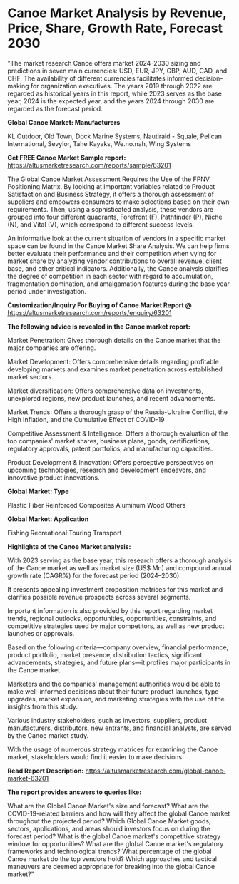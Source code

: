 <h1>Canoe Market Analysis by Revenue, Price, Share, Growth Rate, Forecast 2030 </h1>

"The market research Canoe offers market 2024-2030 sizing and predictions in seven main currencies: USD, EUR, JPY, GBP, AUD, CAD, and CHF. The availability of different currencies facilitates informed decision-making for organization executives. The years 2019 through 2022 are regarded as historical years in this report, while 2023 serves as the base year, 2024 is the expected year, and the years 2024 through 2030 are regarded as the forecast period.

<b>Global Canoe Market: Manufacturers</b>

KL Outdoor, Old Town, Dock Marine Systems, Nautiraid - Squale, Pelican International, Sevylor, Tahe Kayaks, We.no.nah, Wing Systems

<b>Get FREE Canoe Market Sample report:</b> <a href="https://altusmarketresearch.com/reports/sample/63201">https://altusmarketresearch.com/reports/sample/63201</a>

The Global Canoe Market Assessment Requires the Use of the FPNV Positioning Matrix. By looking at important variables related to Product Satisfaction and Business Strategy, it offers a thorough assessment of suppliers and empowers consumers to make selections based on their own requirements. Then, using a sophisticated analysis, these vendors are grouped into four different quadrants, Forefront (F), Pathfinder (P), Niche (N), and Vital (V), which correspond to different success levels.

An informative look at the current situation of vendors in a specific market space can be found in the Canoe Market Share Analysis. We can help firms better evaluate their performance and their competition when vying for market share by analyzing vendor contributions to overall revenue, client base, and other critical indicators. Additionally, the Canoe analysis clarifies the degree of competition in each sector with regard to accumulation, fragmentation domination, and amalgamation features during the base year period under investigation.

<b>Customization/Inquiry For Buying of Canoe Market Report @</b> <a href="https://altusmarketresearch.com/reports/enquiry/63201">https://altusmarketresearch.com/reports/enquiry/63201</a>

<b>The following advice is revealed in the Canoe market report:</b>

Market Penetration: Gives thorough details on the Canoe market that the major companies are offering.

Market Development: Offers comprehensive details regarding profitable developing markets and examines market penetration across established market sectors.

Market diversification: Offers comprehensive data on investments, unexplored regions, new product launches, and recent advancements.

Market Trends: Offers a thorough grasp of the Russia-Ukraine Conflict, the High Inflation, and the Cumulative Effect of COVID-19

Competitive Assessment & Intelligence: Offers a thorough evaluation of the top companies' market shares, business plans, goods, certifications, regulatory approvals, patent portfolios, and manufacturing capacities.

Product Development & Innovation: Offers perceptive perspectives on upcoming technologies, research and development endeavors, and innovative product innovations.

<b>Global Market: Type</b>

Plastic
Fiber Reinforced Composites
Aluminum
Wood
Others

<b>Global Market: Application</b>

Fishing
Recreational
Touring
Transport


<b>Highlights of the Canoe Market analysis:</b>

With 2023 serving as the base year, this research offers a thorough analysis of the Canoe market as well as market size (US$ Mn) and compound annual growth rate (CAGR%) for the forecast period (2024–2030).

It presents appealing investment proposition matrices for this market and clarifies possible revenue prospects across several segments.

Important information is also provided by this report regarding market trends, regional outlooks, opportunities, opportunities, constraints, and competitive strategies used by major competitors, as well as new product launches or approvals.

Based on the following criteria—company overview, financial performance, product portfolio, market presence, distribution tactics, significant advancements, strategies, and future plans—it profiles major participants in the Canoe market.

Marketers and the companies' management authorities would be able to make well-informed decisions about their future product launches, type upgrades, market expansion, and marketing strategies with the use of the insights from this study.

Various industry stakeholders, such as investors, suppliers, product manufacturers, distributors, new entrants, and financial analysts, are served by the Canoe market study.

With the usage of numerous strategy matrices for examining the Canoe market, stakeholders would find it easier to make decisions.

<b>Read Report Description:</b> <a href="https://altusmarketresearch.com/global-canoe-market-63201">https://altusmarketresearch.com/global-canoe-market-63201</a>

<b>The report provides answers to queries like:</b>

What are the Global Canoe Market's size and forecast?
What are the COVID-19-related barriers and how will they affect the global Canoe market throughout the projected period?
Which Global Canoe Market goods, sectors, applications, and areas should investors focus on during the forecast period?
What is the global Canoe market's competitive strategy window for opportunities?
What are the global Canoe market's regulatory frameworks and technological trends?
What percentage of the global Canoe market do the top vendors hold?
Which approaches and tactical maneuvers are deemed appropriate for breaking into the global Canoe market?"
